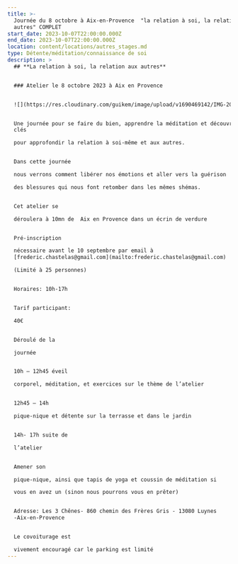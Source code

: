 ```yaml
---
title: >-
  Journée du 8 octobre à Aix-en-Provence  "la relation à soi, la relation aux
  autres" COMPLET
start_date: 2023-10-07T22:00:00.000Z
end_date: 2023-10-07T22:00:00.000Z
location: content/locations/autres_stages.md
type: Détente/méditation/connaissance de soi
description: >
  ## **La relation à soi, la relation aux autres**


  ### Atelier le 8 octobre 2023 à Aix en Provence


  ![](https://res.cloudinary.com/guikem/image/upload/v1690469142/IMG-20230724-WA0016_gba2km.jpg)


  Une journée pour se faire du bien, apprendre la méditation et découvrir des
  clés

  pour approfondir la relation à soi-même et aux autres.


  Dans cette journée

  nous verrons comment libérer nos émotions et aller vers la guérison

  des blessures qui nous font retomber dans les mêmes shémas.


  Cet atelier se

  déroulera à 10mn de  Aix en Provence dans un écrin de verdure


  Pré-inscription

  nécessaire avant le 10 septembre par email à
  [frederic.chastelas@gmail.com](mailto:frederic.chastelas@gmail.com)

  (Limité à 25 personnes)


  Horaires: 10h-17h


  Tarif participant:

  40€


  Déroulé de la

  journée


  10h – 12h45 éveil

  corporel, méditation, et exercices sur le thème de l’atelier


  12h45 – 14h

  pique-nique et détente sur la terrasse et dans le jardin


  14h- 17h suite de

  l’atelier


  Amener son

  pique-nique, ainsi que tapis de yoga et coussin de méditation si

  vous en avez un (sinon nous pourrons vous en prêter)


  Adresse: Les 3 Chênes- 860 chemin des Frères Gris - 13080 Luynes
  -Aix-en-Provence


  Le covoiturage est

  vivement encouragé car le parking est limité
---
```













